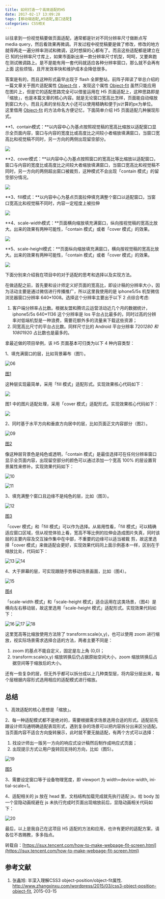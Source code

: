 ```yaml
---
title: 如何打造一个高效适配的H5
date: 2017-02-17 13:09:28
tags: [移动端适配,H5适配,窗口适配]
categories: CSS相关
---
```

以往拿到一份视觉稿要做页面适配，通常都是针对不同分辨率尺寸做断点写 media query，然后看效果再微调。开发过程中视觉稿要是做了修改，修改的地方就得再走一遍分辨率测试和微调，这时想屎的心都有了。而且这些适配都是建立在已 知的分辨率尺寸库上，如果市面新出来一款分辨率尺寸机型，呵呵，又要奔跑在测试微调路上。是不是能有用一套代码就适应各种分辨率窗口，那么就不会再有上面 这些烦恼，且开发效率快和维护成本会降低很多。
<!-- more -->

答案是有的，而且这种形式最早出现于 flash 全屏整站，前阵子拜读了举总介绍的一篇文章关于图片适配属性 [Object-fit](http://www.zhangxinxu.com/wordpress/2015/03/css3-object-position-object-fit) ，发现这个属性 [Object-fit](http://www.zhangxinxu.com/wordpress/2015/03/css3-object-position-object-fit) 虽然只能应用在图片上，但是它的适配思路完全可以借鉴运用在 H5 页面适配上，这种思路即是「缩放」，也是本篇文章的核心内容。就是无论窗口宽高比怎样，页面能自动缩放到窗口大小，而且元素的坐标及大小还可以使用精确和便于js计算的px为单位。
这里借用 [Object-fit](http://www.zhangxinxu.com/wordpress/2015/03/css3-object-position-object-fit) 的方法命名方便记忆，下面简单介绍 H5 页面适配几种展现形式。

**1、contain模式：**以内容中心为基点按照视觉稿的宽高比缩放以适配窗口显示全页面内容，窗口与内容的宽度比或高度比之间较小者缩放填满窗口，当窗口宽高比和视觉稿不同时，另一方向的两侧出现留空部分。

![](https://isux.tencent.com/wp-content/uploads/2016/07/01-590x380.png)

**2、cover模式：**以内容中心为基点按照窗口的宽高比等比缩放以适配窗口，窗口与内容的宽度比或高度比之间较大者缩放填满窗口，当窗口宽高比和视觉稿不同时，另一方向的两侧超出窗口被裁剪，这种模式不会出现「contain 模式」的留空部分情况。

![](https://isux.tencent.com/wp-content/uploads/2016/07/02-590x377.png)

**3、fill模式：**以内容中心为基点页面拉伸填充满整个窗口以适配窗口，当窗口宽高比和视觉稿不同时，内容一定程度上被拉伸

![](https://isux.tencent.com/wp-content/uploads/2016/07/03-590x382.png)

**4、scale-width模式：**页面横向缩放填充满窗口，纵向按视觉稿的宽高比放大。出来的效果有两种可能性，「contain 模式」或者「cover 模式」的效果。

![](https://isux.tencent.com/wp-content/uploads/2016/07/04-590x355.png)

**5、scale-height模式：**页面纵向缩放填充满窗口，横向按视觉稿的宽高比放大。出来的效果有两种可能性，「contain 模式」或者「cover 模式」的效果。

![](https://isux.tencent.com/wp-content/uploads/2016/07/05-590x361.png)

下面分别来介绍我在项目中的对于适配的思考和选择以及实现方法。

在做适配之前，首先要和设计师定义好页面的宽高比，即设计稿的分辨率大小，因为活动主要是通过微信进行传播推广，所以这里我使用的是 iphone5/5s 机型微信浏览器窗口分辨率&nbsp;<span lang="EN-US">640*1008</span>。选择这个分辨率主要出于以下 2 点综合考虑:

1.  客户端分辨率占比数。根据友盟和腾讯云运营活动近几个月的数据统计，iphone5/5s 640*1136 这个分辨率是 Ios 平台占比最多的，同时过高的分辨率对低端机型是一种浪费，需要花额外多的流量来下载这些资源；
2.  同宽高比尺寸的平台占比数。同样尺寸比的&nbsp;A<span lang="EN-US">ndroid 平台</span>分辨率 720*1280 和 1080*1920 占比数也是最多的。

拿最近做的项目举例，该 H5 页面基本可归类为以下&nbsp;<span lang="EN-US">4&nbsp;</span>种内容类型：

<span lang="EN-US">1</span>、填充满窗口的层，比如背景幕布（图1）。

![06](https://isux.tencent.com/wp-content/uploads/2016/07/06.png)

[图1](javascript:;)

这种层实现最简单，采用「fill 模式」适配形式。实现效果核心代码如下：

![](https://isux.tencent.com/wp-content/uploads/2016/07/07.png)

图<span lang="EN-US">1&nbsp;</span>中的图片适配处理，采用「cover 模式」适配形式。实现效果核心代码如下：

![](https://isux.tencent.com/wp-content/uploads/2016/07/08.png)

2、同时基于水平方向和垂直方向居中的层，比如页面正文内容部分（图2）。

![09](https://isux.tencent.com/wp-content/uploads/2016/07/09.png)

[图2](javascript:;)

像这种层背景色是纯色或透明，「contain 模式」是最佳选择可在任何分辨率窗口显示全页面内容，出现留空部分的颜色可以通过添加一个宽高 100% 的层设置背景属性来修补。实现效果代码如下：

![10](https://isux.tencent.com/wp-content/uploads/2016/07/10.png)

![11](https://isux.tencent.com/wp-content/uploads/2016/07/11.png)

<span lang="EN-US">3</span>、填充满整个窗口且边缘不是纯色的层，比如（图3）。

![12](https://isux.tencent.com/wp-content/uploads/2016/07/12.jpg)

[图3](javascript:;)

「cover&nbsp;模式」和「fill&nbsp;模式」可以作为选择。从易用性看，「fill 模式」可以精确适应窗口区域，但从视觉体验上看，宽高不等比例的拉伸会造成图片失真，同时该层的主要内容及交互操作集中在中部，不重要的边缘可以适当被裁 剪，故这里选择「cover 模式」来做适配会更好，实现效果代码同上面示例基本一样，区别在于缩放比处，代码如下：

![13](https://isux.tencent.com/wp-content/uploads/2016/07/13.png)
![14](https://isux.tencent.com/wp-content/uploads/2016/07/14.png)

4、大于屏幕的层，可实现跟随手势移动场景画面，比如（图4）。

![15](https://isux.tencent.com/wp-content/uploads/2016/07/15-590x352.png)

[图4](javascript:;)

「scale-width 模式」和「scale-height 模式」适合运用在这类场景，（图4）是横向左右移动层，故这里选用「scale-height 模式」适配形式。实现效果代码如下：

![16](https://isux.tencent.com/wp-content/uploads/2016/07/16.png)
![17](https://isux.tencent.com/wp-content/uploads/2016/07/17.png)
![18](https://isux.tencent.com/wp-content/uploads/2016/07/18.png)

这里宽高等比缩放使用方法除了 <span lang="EN-US">transform:scale(x,y)</span>，也可以使用 <span lang="EN-US">zoom</span> 进行缩放，视实际场景需求选择合适的方法，两者主要不同是：

1.  <span lang="EN-US">zoom</span> 的基点不能自定义，固定是左上角 <span lang="EN-US">(0,0)</span>；
2.  <span lang="EN-US">transform:scale(x,y) </span>缩放转换后仍占据原始空间大小，<span lang="EN-US">zoom</span> 缩放转换后占据空间等于缩放后的大小。

还有一些复杂的层，但无外乎都可以拆分成以上几种类型层，将内容分层出来，每个层根据内容形式选用相应的适配模式进行缩放。

## 总结

1、高效适配的核心思想是「缩放」。

2、每一种适配模式都不是绝对的，需要根据需求场景选用合适的形式。适配前先跟设计师沟通明确适配表现形式，遇到复杂的场景可以把内容拆分出来区分适配。当页面内容不适合方向旋转展示，此时就不要无脑适配，有两个方式可以选择：

1.  找设计师出一版另一方向的响应式设计稿然后制作成响应式页面；
2.  出现提示方式让用户旋转回支持的方向，比如（图5）。

![19](https://isux.tencent.com/wp-content/uploads/2016/07/19.png)

[图5](javascript:;)

3、需要设定窗口等于设备物理宽度，即 <span lang="EN-US">viewport </span>为 <span lang="EN-US">width=device-width, initial-scale=1</span>。

4、适配相关的 <span lang="EN-US">js </span>放在 <span lang="EN-US">head </span>里，文档结构加载完成就先执行适配 <span lang="EN-US">js</span>，给 <span lang="EN-US">body </span>加一个显隐动画规避在 <span lang="EN-US">js </span>未执行完成时页面出现缩放前后，显隐动画相关代码如下：

![20](https://isux.tencent.com/wp-content/uploads/2016/07/20.png)

最后，以上是我自己在这项目&nbsp;<span lang="EN-US">H5&nbsp;</span>适配的方法和应用，也许有更好的适配方案，请各位不吝赐教，多多指点。

转载自：[https://isux.tencent.com/how-to-make-webpage-fit-screen.html](https://isux.tencent.com/how-to-make-webpage-fit-screen.html)

## 参考文献

1.  张鑫旭: 半深入理解CSS3 object-position/object-fit属性. http://www.zhangxinxu.com/wordpress/2015/03/css3-object-position-object-fit, 2015-03-15
